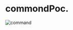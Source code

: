 # commondPoc.



![command](https://github.com/Xzik997/commondPoc./assets/146327868/3321be81-aef5-4073-9b9e-97d4ee6e8773)
